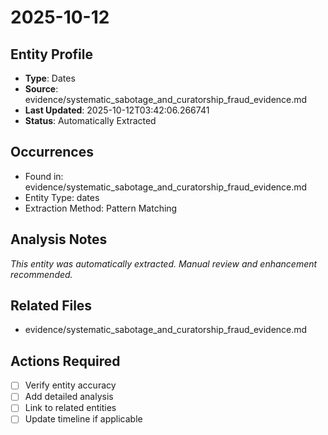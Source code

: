# 2025-10-12

## Entity Profile
- **Type**: Dates
- **Source**: evidence/systematic_sabotage_and_curatorship_fraud_evidence.md
- **Last Updated**: 2025-10-12T03:42:06.266741
- **Status**: Automatically Extracted

## Occurrences
- Found in: evidence/systematic_sabotage_and_curatorship_fraud_evidence.md
- Entity Type: dates
- Extraction Method: Pattern Matching

## Analysis Notes
*This entity was automatically extracted. Manual review and enhancement recommended.*

## Related Files
- evidence/systematic_sabotage_and_curatorship_fraud_evidence.md

## Actions Required
- [ ] Verify entity accuracy
- [ ] Add detailed analysis
- [ ] Link to related entities
- [ ] Update timeline if applicable
